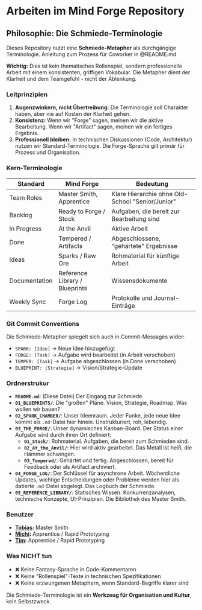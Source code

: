 # Arbeiten im Mind Forge Repository

## Philosophie: Die Schmiede-Terminologie

Dieses Repository nutzt eine **Schmiede-Metapher** als durchgängige Terminologie.
Anleitung zum Prozess für Coworker in @README.md

**Wichtig:** Dies ist kein thematisches Rollenspiel, sondern professionelle Arbeit mit einem konsistenten, griffigen Vokabular. Die Metapher dient der Klarheit und dem Teamgefühl - nicht der Ablenkung.

### Leitprinzipien

1. **Augenzwinkern, nicht Übertreibung:** Die Terminologie soll Charakter haben, aber nie auf Kosten der Klarheit gehen.
2. **Konsistenz:** Wenn wir "Forge" sagen, meinen wir die aktive Bearbeitung. Wenn wir "Artifact" sagen, meinen wir ein fertiges Ergebnis.
3. **Professionell bleiben:** In technischen Diskussionen (Code, Architektur) nutzen wir Standard-Terminologie. Die Forge-Sprache gilt primär für Prozess und Organisation.

### Kern-Terminologie

| Standard | Mind Forge | Bedeutung |
|----------|------------|-----------|
| Team Roles | Master Smith, Apprentice | Klare Hierarchie ohne Old-School "Senior/Junior" |
| Backlog | Ready to Forge / Stock | Aufgaben, die bereit zur Bearbeitung sind |
| In Progress | At the Anvil | Aktive Arbeit |
| Done | Tempered / Artifacts | Abgeschlossene, "gehärtete" Ergebnisse |
| Ideas | Sparks / Raw Ore | Rohmaterial für künftige Arbeit |
| Documentation | Reference Library / Blueprints | Wissensdokumente |
| Weekly Sync | Forge Log | Protokolle und Journal-Einträge |

### Git Commit Conventions

Die Schmiede-Metapher spiegelt sich auch in Commit-Messages wider:

- `SPARK: [Idee]` → Neue Idee hinzugefügt
- `FORGE: [Task]` → Aufgabe wird bearbeitet (in Arbeit verschoben)
- `TEMPER: [Task]` → Aufgabe abgeschlossen (in Done verschoben)
- `BLUEPRINT: [Strategie]` → Vision/Strategie-Update

### Ordnerstrukur

* **`README.md`**: (Diese Datei) Der Eingang zur Schmiede.
* **`01_BLUEPRINTS/`**: Die "großen" Pläne. Vision, Strategie, Roadmap. Was wollen wir bauen?
* **`02_SPARK_CHAMBER/`**: Unser Ideenraum. Jeder Funke, jede neue Idee kommt als `.md`-Datei hier hinein. Unstrukturiert, roh, lebendig.
* **`03_THE_FORGE/`**: Unser dynamisches Kanban-Board. Der Status einer Aufgabe wird durch ihren Ort definiert:
    * **`01_Stock/`**: Rohmaterial. Aufgaben, die bereit zum Schmieden sind.
    * **`02_At_the_Anvil/`**: Hier wird aktiv gearbeitet. Das Metall ist heiß, die Hämmer schwingen.
    * **`03_Tempered/`**: Gehärtet und fertig. Abgeschlossen, bereit für Feedback oder als Artifact archiviert.
* **`04_FORGE_LOG/`**: Der Schlüssel für asynchrone Arbeit. Wöchentliche Updates, wichtige Entscheidungen oder Probleme werden hier als datierte `.md`-Datei abgelegt. Das Logbuch der Schmiede.
* **`05_REFERENCE_LIBRARY/`**: Statisches Wissen. Konkurrenzanalysen, technische Konzepte, UI-Prinzipien. Die Bibliothek des Master Smith.

### Benutzer

* **[Tobias](https://github.com/tobiaswaggoner):** Master Smith
* **[Michi](https://github.com/milchinien):** Apprentice / Rapid Prototyping
* **[Tim](https://github.com/Timiwagg):** Apprentice / Rapid Prototyping

### Was NICHT tun

- ❌ Keine Fantasy-Sprache in Code-Kommentaren
- ❌ Keine "Rollenspiel"-Texte in technischen Spezifikationen
- ❌ Keine erzwungenen Metaphern, wenn Standard-Begriffe klarer sind

Die Schmiede-Terminologie ist ein **Werkzeug für Organisation und Kultur**, kein Selbstzweck.